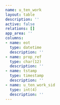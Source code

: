 ```yaml
---
name: u_ten_work
layout: table
description: ''
active: false
relations: []
app_area: ''
columns:
- name: eot
  type: datetime
  description: ''
- name: prop_ref
  type: char(12)
  description: ''
- name: tstamp
  type: timestamp
  description: ''
- name: u_ten_work_sid
  type: int(4)
  description: ''
---
```


